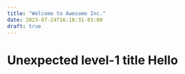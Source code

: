 ```yaml
---
title: "Welcome to Awesome Inc."
date: 2023-07-24T16:18:31-03:00
draft: true
---
```

# Unexpected level-1 title Hello
